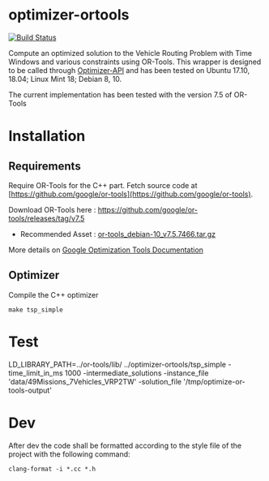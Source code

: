 optimizer-ortools
=================

[![Build Status](https://travis-ci.org/mapotempo/optimizer-ortools.svg?branch=master)](https://travis-ci.org/mapotempo/optimizer-ortools)

Compute an optimized solution to the Vehicle Routing Problem with Time Windows and various constraints using OR-Tools.
This wrapper is designed to be called through [Optimizer-API](https://github.com/Mapotempo/optimizer-api) and has been tested on Ubuntu 17.10, 18.04; Linux Mint 18; Debian 8, 10.

The current implementation has been tested with the version 7.5 of OR-Tools

Installation
============
## Requirements

Require OR-Tools for the C++ part. Fetch source code at [https://github.com/google/or-tools](https://github.com/google/or-tools).

Download OR-Tools here : https://github.com/google/or-tools/releases/tag/v7.5

- Recommended Asset : [or-tools_debian-10_v7.5.7466.tar.gz](https://github.com/google/or-tools/releases/download/v7.5/or-tools_debian-10_v7.5.7466.tar.gz)

More details on [Google Optimization Tools Documentation](https://developers.google.com/optimization/introduction/installing)

## Optimizer

Compile the C++ optimizer

    make tsp_simple


Test
====

LD_LIBRARY_PATH=../or-tools/lib/ ../optimizer-ortools/tsp_simple -time_limit_in_ms 1000 -intermediate_solutions -instance_file 'data/49Missions_7Vehicles_VRP2TW' -solution_file '/tmp/optimize-or-tools-output'

Dev
===

After dev the code shall be formatted according to the style file of the project with the following command:

    clang-format -i *.cc *.h
